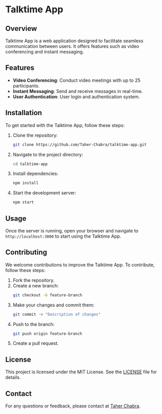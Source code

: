 # Talktime App

## Overview
Talktime App is a web application designed to facilitate seamless communication between users. It offers features such as video conferencing and instant messaging.

## Features
- **Video Conferencing**: Conduct video meetings with up to 25 participants.
- **Instant Messaging**: Send and receive messages in real-time.
- **User Authentication**: User login and authentication system.

## Installation
To get started with the Talktime App, follow these steps:

1. Clone the repository:
   ```bash
   git clone https://github.com/Taher-Chabra/talktime-app.git
   ```
2. Navigate to the project directory:
   ```bash
   cd talktime-app
   ```
3. Install dependencies:
   ```bash
   npm install
   ```
4. Start the development server:
   ```bash
   npm start
   ```

## Usage
Once the server is running, open your browser and navigate to `http://localhost:3000` to start using the Talktime App.

## Contributing
We welcome contributions to improve the Talktime App. To contribute, follow these steps:

1. Fork the repository.
2. Create a new branch:
   ```bash
   git checkout -b feature-branch
   ```
3. Make your changes and commit them:
   ```bash
   git commit -m "Description of changes"
   ```
4. Push to the branch:
   ```bash
   git push origin feature-branch
   ```
5. Create a pull request.

## License
This project is licensed under the MIT License. See the [LICENSE](LICENSE) file for details.

## Contact
For any questions or feedback, please contact at [Taher Chabra](mailto:taher.chabra09@gmail.com).
